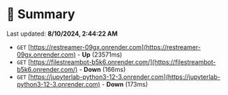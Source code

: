# 📖 Summary
Last updated: **8/10/2024, 2:44:22 AM**

- `GET` [https://restreamer-09gx.onrender.com](https://restreamer-09gx.onrender.com) - **Up** (23571ms)
- `GET` [https://filestreambot-b5k6.onrender.com/](https://filestreambot-b5k6.onrender.com/) - **Down** (166ms)
- `GET` [https://jupyterlab-python3-12-3.onrender.com](https://jupyterlab-python3-12-3.onrender.com) - **Down** (173ms)
